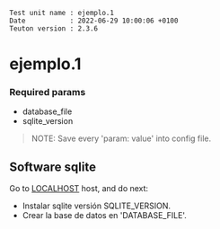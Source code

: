 ```
Test unit name : ejemplo.1
Date           : 2022-06-29 10:00:06 +0100
Teuton version : 2.3.6
```

# ejemplo.1

### Required params
* database_file
* sqlite_version

> NOTE: Save every 'param: value' into config file.

## Software sqlite


Go to [LOCALHOST](#required-hosts) host, and do next:
* Instalar sqlite versión SQLITE_VERSION.
* Crear la base de datos en 'DATABASE_FILE'.
